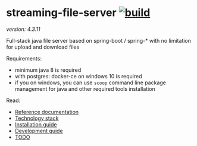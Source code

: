 # streaming-file-server [![build](https://travis-ci.org/daggerok/streaming-file-server.svg?branch=master)](https://travis-ci.org/daggerok/streaming-file-server)
_version: 4.3.11_

Full-stack java file server based on spring-boot / spring-* with no limitation for upload and download files

Requirements:

- minimum java 8 is required
- with postgres: docker-ce on windows 10 is required
- if you on windows, you can use `scoop` command line package management for java and other required tools installation

Read:

- [Reference documentation](http://daggerok.github.io/streaming-file-server)
- [Technology stack](./TODO.md)
- [Installation guide](./INSTALL.md)
- [Development guide](./DEVELOPMENT.md)
- [TODO](./TODO.md)

